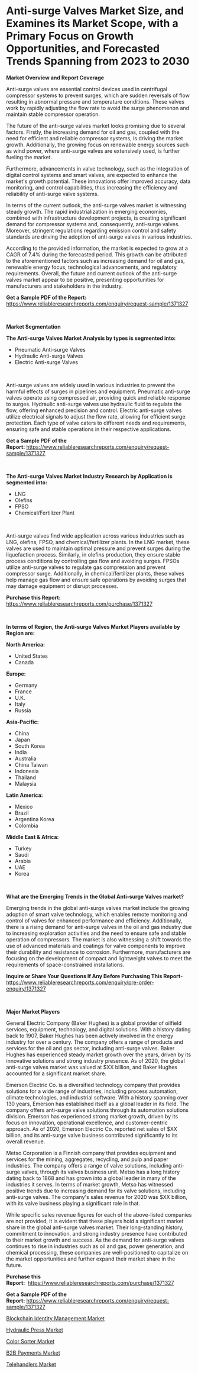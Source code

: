 <p><h1>Anti-surge Valves Market Size, and Examines its Market Scope, with a Primary Focus on Growth Opportunities, and Forecasted Trends Spanning from 2023 to 2030</h1></p><p><strong>Market Overview and Report Coverage</strong></p>
<p><p>Anti-surge valves are essential control devices used in centrifugal compressor systems to prevent surges, which are sudden reversals of flow resulting in abnormal pressure and temperature conditions. These valves work by rapidly adjusting the flow rate to avoid the surge phenomenon and maintain stable compressor operation.</p><p>The future of the anti-surge valves market looks promising due to several factors. Firstly, the increasing demand for oil and gas, coupled with the need for efficient and reliable compressor systems, is driving the market growth. Additionally, the growing focus on renewable energy sources such as wind power, where anti-surge valves are extensively used, is further fueling the market.</p><p>Furthermore, advancements in valve technology, such as the integration of digital control systems and smart valves, are expected to enhance the market's growth potential. These innovations offer improved accuracy, data monitoring, and control capabilities, thus increasing the efficiency and reliability of anti-surge valve systems.</p><p>In terms of the current outlook, the anti-surge valves market is witnessing steady growth. The rapid industrialization in emerging economies, combined with infrastructure development projects, is creating significant demand for compressor systems and, consequently, anti-surge valves. Moreover, stringent regulations regarding emission control and safety standards are driving the adoption of anti-surge valves in various industries.</p><p>According to the provided information, the market is expected to grow at a CAGR of 7.4% during the forecasted period. This growth can be attributed to the aforementioned factors such as increasing demand for oil and gas, renewable energy focus, technological advancements, and regulatory requirements. Overall, the future and current outlook of the anti-surge valves market appear to be positive, presenting opportunities for manufacturers and stakeholders in the industry.</p></p>
<p><strong>Get a Sample PDF of the Report:</strong> <a href="https://www.reliableresearchreports.com/enquiry/request-sample/1371327">https://www.reliableresearchreports.com/enquiry/request-sample/1371327</a></p>
<p>&nbsp;</p>
<p><strong>Market Segmentation</strong></p>
<p><strong>The Anti-surge Valves Market Analysis by types is segmented into:</strong></p>
<p><ul><li>Pneumatic Anti-surge Valves</li><li>Hydraulic Anti-surge Valves</li><li>Electric Anti-surge Valves</li></ul></p>
<p>&nbsp;</p>
<p><p>Anti-surge valves are widely used in various industries to prevent the harmful effects of surges in pipelines and equipment. Pneumatic anti-surge valves operate using compressed air, providing quick and reliable response to surges. Hydraulic anti-surge valves use hydraulic fluid to regulate the flow, offering enhanced precision and control. Electric anti-surge valves utilize electrical signals to adjust the flow rate, allowing for efficient surge protection. Each type of valve caters to different needs and requirements, ensuring safe and stable operations in their respective applications.</p></p>
<p><strong>Get a Sample PDF of the Report:</strong>&nbsp;<a href="https://www.reliableresearchreports.com/enquiry/request-sample/1371327">https://www.reliableresearchreports.com/enquiry/request-sample/1371327</a></p>
<p>&nbsp;</p>
<p><strong>The Anti-surge Valves Market Industry Research by Application is segmented into:</strong></p>
<p><ul><li>LNG</li><li>Olefins</li><li>FPSO</li><li>Chemical/Fertilizer Plant</li></ul></p>
<p>&nbsp;</p>
<p><p>Anti-surge valves find wide application across various industries such as LNG, olefins, FPSO, and chemical/fertilizer plants. In the LNG market, these valves are used to maintain optimal pressure and prevent surges during the liquefaction process. Similarly, in olefins production, they ensure stable process conditions by controlling gas flow and avoiding surges. FPSOs utilize anti-surge valves to regulate gas compression and prevent compressor surge. Additionally, in chemical/fertilizer plants, these valves help manage gas flow and ensure safe operations by avoiding surges that may damage equipment or disrupt processes.</p></p>
<p><strong>Purchase this Report:</strong>&nbsp; <a href="https://www.reliableresearchreports.com/purchase/1371327">https://www.reliableresearchreports.com/purchase/1371327</a></p>
<p>&nbsp;</p>
<p><strong>In terms of Region, the Anti-surge Valves Market Players available by Region are:</strong></p>
<p>
    <p> <strong> North America: </strong>
        <ul>
            <li>United States</li>
            <li>Canada</li>
        </ul>
        </p> 
    <p> <strong> Europe: </strong>
        <ul>
            <li>Germany</li>
            <li>France</li>
            <li>U.K.</li>
            <li>Italy</li>
            <li>Russia</li>
        </ul>
        </p> 
    <p> <strong> Asia-Pacific: </strong>
        <ul>
            <li>China</li>
            <li>Japan</li>
            <li>South Korea</li>
            <li>India</li>
            <li>Australia</li>
            <li>China Taiwan</li>
            <li>Indonesia</li>
            <li>Thailand</li>
            <li>Malaysia</li>
        </ul>
        </p> 
    <p> <strong> Latin America: </strong>
        <ul>
            <li>Mexico</li>
            <li>Brazil</li>
            <li>Argentina Korea</li>
            <li>Colombia</li>
        </ul>
        </p> 
    <p> <strong> Middle East & Africa: </strong>
        <ul>
            <li>Turkey</li>
            <li>Saudi</li>
            <li>Arabia</li>
            <li>UAE</li>
            <li>Korea</li>
        </ul>
    </p>
    </p>
<p>&nbsp;</p>
<p><strong>What are the Emerging Trends in the Global Anti-surge Valves market?</strong></p>
<p><p>Emerging trends in the global anti-surge valves market include the growing adoption of smart valve technology, which enables remote monitoring and control of valves for enhanced performance and efficiency. Additionally, there is a rising demand for anti-surge valves in the oil and gas industry due to increasing exploration activities and the need to ensure safe and stable operation of compressors. The market is also witnessing a shift towards the use of advanced materials and coatings for valve components to improve their durability and resistance to corrosion. Furthermore, manufacturers are focusing on the development of compact and lightweight valves to meet the requirements of space-constrained installations.</p></p>
<p><strong>Inquire or Share Your Questions If Any Before Purchasing This Report</strong>- <a href="https://www.reliableresearchreports.com/enquiry/pre-order-enquiry/1371327">https://www.reliableresearchreports.com/enquiry/pre-order-enquiry/1371327</a></p>
<p>&nbsp;</p>
<p><strong>Major Market Players</strong></p>
<p><p>General Electric Company (Baker Hughes) is a global provider of oilfield services, equipment, technology, and digital solutions. With a history dating back to 1907, Baker Hughes has been actively involved in the energy industry for over a century. The company offers a range of products and services for the oil and gas sector, including anti-surge valves. Baker Hughes has experienced steady market growth over the years, driven by its innovative solutions and strong industry presence. As of 2020, the global anti-surge valves market was valued at $XX billion, and Baker Hughes accounted for a significant market share.</p><p>Emerson Electric Co. is a diversified technology company that provides solutions for a wide range of industries, including process automation, climate technologies, and industrial software. With a history spanning over 130 years, Emerson has established itself as a global leader in its field. The company offers anti-surge valve solutions through its automation solutions division. Emerson has experienced strong market growth, driven by its focus on innovation, operational excellence, and customer-centric approach. As of 2020, Emerson Electric Co. reported net sales of $XX billion, and its anti-surge valve business contributed significantly to its overall revenue.</p><p>Metso Corporation is a Finnish company that provides equipment and services for the mining, aggregates, recycling, and pulp and paper industries. The company offers a range of valve solutions, including anti-surge valves, through its valves business unit. Metso has a long history dating back to 1868 and has grown into a global leader in many of the industries it serves. In terms of market growth, Metso has witnessed positive trends due to increasing demand for its valve solutions, including anti-surge valves. The company's sales revenue for 2020 was $XX billion, with its valve business playing a significant role in that.</p><p>While specific sales revenue figures for each of the above-listed companies are not provided, it is evident that these players hold a significant market share in the global anti-surge valves market. Their long-standing history, commitment to innovation, and strong industry presence have contributed to their market growth and success. As the demand for anti-surge valves continues to rise in industries such as oil and gas, power generation, and chemical processing, these companies are well-positioned to capitalize on the market opportunities and further expand their market share in the future.</p></p>
<p><strong>Purchase this Report:</strong>&nbsp;&nbsp;<a href="https://www.reliableresearchreports.com/purchase/1371327">https://www.reliableresearchreports.com/purchase/1371327</a></p>
<p></p>
<p><strong>Get a Sample PDF of the Report:</strong>&nbsp;<a href="https://www.reliableresearchreports.com/enquiry/request-sample/1371327">https://www.reliableresearchreports.com/enquiry/request-sample/1371327</a></p>
<p><p><a href="https://medium.com/@darianswift1922/blockchain-identity-management-market-size-cagr-trends-2024-2030-92be4d8e232a">Blockchain Identity Management Market</a></p><p><a href="https://www.linkedin.com/pulse/hydraulic-press-market-insights-players-forecast-till-2030-gxr5c/">Hydraulic Press Market</a></p><p><a href="https://www.linkedin.com/pulse/color-sorter-market-size-share-global-analysis-report-2023-mlxic/">Color Sorter Market</a></p><p><a href="https://medium.com/@myrtleebert1913/b2b-payments-market-size-cagr-trends-2024-2030-54a9624839bb">B2B Payments Market</a></p><p><a href="https://www.linkedin.com/pulse/telehandlers-market-size-2023-2030-global-industrial-analysis-c7cmc/">Telehandlers Market</a></p></p>